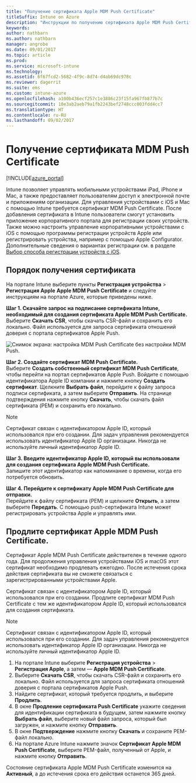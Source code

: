 ```yaml
---
title: "Получение сертификата Apple MDM Push Certificate"
titleSuffix: Intune on Azure
description: "Инструкции по получению сертификата Apple MDM Push Certificate для управления устройствами iOS с помощью Intune.\""
keywords: 
author: nathbarn
ms.author: nathbarn
manager: angrobe
ms.date: 09/01/2017
ms.topic: article
ms.prod: 
ms.service: microsoft-intune
ms.technology: 
ms.assetid: 6f67fcd2-5682-4f9c-8d74-d4ab69dc978c
ms.reviewer: dagerrit
ms.suite: ems
ms.custom: intune-azure
ms.openlocfilehash: a100b436ecf257c1e3886c23f15fa967fb877b7c
ms.sourcegitcommit: 10e3ab2aeb79a1fb2243bef2748ccc003fdd4cc7
ms.translationtype: HT
ms.contentlocale: ru-RU
ms.lasthandoff: 09/02/2017
---
```

# <a name="get-an-apple-mdm-push-certificate"></a>Получение сертификата MDM Push Certificate

[!INCLUDE[azure_portal](./includes/azure_portal.md)]

Intune позволяет управлять мобильными устройствами iPad, iPhone и Mac, а также предоставляет пользователям доступ к электронной почте и приложениям организации. Для управления устройствами с iOS и Mac с помощью Intune требуется сертификат MDM Push Certificate. После добавления сертификата в Intune пользователи смогут установить приложение корпоративного портала для регистрации своих устройств. Также можно настроить управление корпоративными устройствами с iOS с помощью программы регистрации устройств Apple или регистрировать устройства, например с помощью Apple Configurator. Дополнительные сведения о вариантах регистрации см. в разделе [Выбор способа регистрации устройств с iOS](enrollment-method-choose-ios.md).

## <a name="steps-to-get-your-certificate"></a>Порядок получения сертификата
На портале Intune выберите пункты **Регистрация устройства** > **Регистрация Apple** **Apple MDM Push Certificate** и следуйте инструкциям на портале Azure, которые приведены ниже.

**Шаг 1. Скачайте запрос на подписание сертификата Intune, необходимый для создания сертификата Apple MDM Push Certificate.**<br>
Выберите **Скачать CSR**, чтобы скачать CSR-файл и сохранить его локально. Файл используется для запроса сертификата отношений доверия с портала сертификатов Apple Push.

  ![Снимок экрана: настройка MDM Push Certificate без настройки MDM Push.](./media/create-mdm-push-certificate.png)

**Шаг 2. Создайте сертификат MDM Push Certificate.**<br>
Выберите **Создать собственный сертификат MDM Push Certificate**, чтобы перейти на портал сертификатов Apple Push. Войдите с помощью идентификатора Apple ID компании и нажмите кнопку **Создать сертификат**. Щелкните **Выбрать файл**, перейдите к файлу запроса подписи сертификата, а затем выберите **Отправить**. На странице подтверждения нажмите кнопку **Скачать**, чтобы скачать файл сертификата (PEM) и сохранить его локально.

> [!NOTE]
> Сертификат связан с идентификатором Apple ID, который использовался при его создании. Для задач управления рекомендуется использовать идентификатор Apple ID организации. Никогда не используйте личный идентификатор Apple ID.

**Шаг 3. Введите идентификатор Apple ID, который вы использовали для создания сертификата Apple MDM Push Certificate.**<br>
Запишите этот идентификатор как напоминание о времени, когда его потребуется обновить.

**Шаг 4. Перейдите к сертификату Apple MDM Push Certificate для отправки.**<br>
Перейдите к файлу сертификата (PEM) и щелкните **Открыть**, а затем выберите **Передать**. С помощью push-сертификата Intune может регистрировать устройства Apple и управлять ими.

## <a name="renew-apple-mdm-push-certificate"></a>Продлите сертификат Apple MDM Push Certificate.
Сертификат Apple MDM Push Certificate действителен в течение одного года. Для продолжения управления устройствами iOS и macOS этот сертификат необходимо продлевать ежегодно. После истечения срока действия сертификата вы не сможете связаться с зарегистрированными устройствами Apple.

Сертификат связан с идентификатором Apple ID, который использовался при его создании. Продлите сертификат MDM Push Certificate с тем же идентификатором Apple ID, который использовался для создания сертификата.

> [!NOTE]
> Сертификат связан с идентификатором Apple ID, который использовался при его создании. Для задач управления рекомендуется использовать идентификатор Apple ID организации. Никогда не используйте личный идентификатор Apple ID.

1. На портале Intune выберите **Регистрация устройства** > **Регистрация Apple**, а затем — **Apple MDM Push Certificate**.
2. Выберите **Скачать CSR**, чтобы скачать CSR-файл и сохранить его локально. Файл используется для запроса сертификата отношений доверия с портала сертификатов Apple Push.
3. Найдите сертификат, который требуется продлить, и выберите **Продлить**.
4. В окне **Продление сертификата Push Certificate** укажите сведения для идентификации сертификата в будущем, затем нажмите кнопку **Выбрать файл**, выберите новый файл запроса, который был загружен, и нажмите кнопку **Отправить**.
5. В окне **Подтверждение** нажмите кнопку **Скачать** и сохраните PEM-файл локально.
6. На портале Azure Intune нажмите значок **Сертификат Apple MDM Push Certificate**, выберите PEM-файл, полученный от Apple, и нажмите кнопку **Отправить**.

Состояние сертификата Apple MDM Push Certificate изменится на **Активный**, а до истечения срока его действия останется 365 дней.
